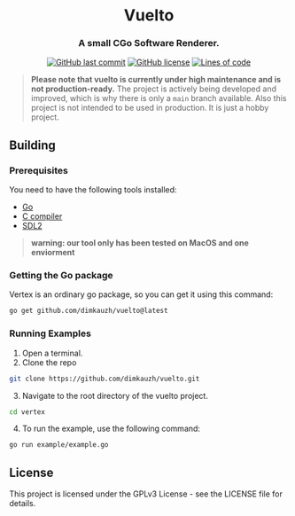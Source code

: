 <h1 align="center">Vuelto</h1>
<h3 align="center">A small CGo Software Renderer.</h3>

<p align="center">
  <a href="https://github.com/dimkauzh/vuelto"><img alt="GitHub last commit" src="https://img.shields.io/github/last-commit/dimkauzh/vuelto"></a>
  <a href="https://github.com/dimkauzh/vuelto"><img alt="GitHub license" src="https://img.shields.io/github/license/dimkauzh/vuelto"></a>
  <a href="https://github.com/dimkauzh/vuelto"><img alt="Lines of code" src="https://tokei.rs/b1/github/dimkauzh/vuelto?category=lines"></a>
</p>

> **Please note that vuelto is currently under high maintenance and is not production-ready.** The project is actively being developed and improved, which is why there is only a `main` branch available. Also this project is not intended to be used in production. It is just a hobby project.

## Building
### Prerequisites
You need to have the following tools installed:
 - [Go](https://golang.org/dl/)
 - [C compiler](https://developer.fyne.io/started/)
 - [SDL2](https://www.libsdl.org/)

> **warning: our tool only has been tested on MacOS and one enviorment**

### Getting the Go package
Vertex is an ordinary go package, so you can get it using this command:
```bash
go get github.com/dimkauzh/vuelto@latest
```

### Running Examples
1. Open a terminal.
2. Clone the repo
```bash
git clone https://github.com/dimkauzh/vuelto.git
```
3. Navigate to the root directory of the vuelto project.
```bash
cd vertex
```
4. To run the example, use the following command:
```bash
go run example/example.go
```

## License
This project is licensed under the GPLv3 License - see the LICENSE file for details.
